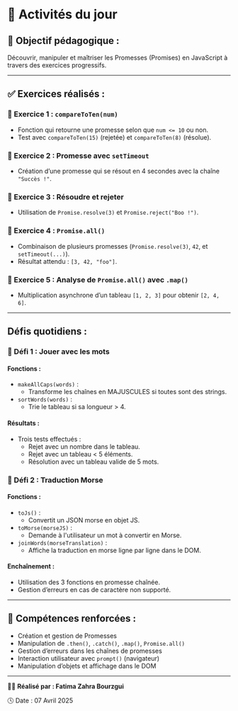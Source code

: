 # 📅 Activités du jour 

## 🌟 Objectif pédagogique :
Découvrir, manipuler et maîtriser les Promesses (Promises) en JavaScript à travers des exercices progressifs.

---

## ✅ Exercices réalisés :

### 🔹 Exercice 1 : `compareToTen(num)`
- Fonction qui retourne une promesse selon que `num <= 10` ou non.
- Test avec `compareToTen(15)` (rejetée) et `compareToTen(8)` (résolue).

### 🔹 Exercice 2 : Promesse avec `setTimeout`
- Création d’une promesse qui se résout en 4 secondes avec la chaîne `"Succès !"`.

### 🔹 Exercice 3 : Résoudre et rejeter
- Utilisation de `Promise.resolve(3)` et `Promise.reject("Boo !")`.

### 🔹 Exercice 4 : `Promise.all()`
- Combinaison de plusieurs promesses (`Promise.resolve(3)`, `42`, et `setTimeout(...)`).
- Résultat attendu : `[3, 42, "foo"]`.

### 🔹 Exercice 5 : Analyse de `Promise.all()` avec `.map()`
- Multiplication asynchrone d’un tableau `[1, 2, 3]` pour obtenir `[2, 4, 6]`.

---

## Défis quotidiens :

### 🧩 Défi 1 : Jouer avec les mots

#### Fonctions :
- `makeAllCaps(words)` :
  - Transforme les chaînes en MAJUSCULES si toutes sont des strings.
- `sortWords(words)` :
  - Trie le tableau si sa longueur > 4.

#### Résultats :
- Trois tests effectués :
  - Rejet avec un nombre dans le tableau.
  - Rejet avec un tableau < 5 éléments.
  - Résolution avec un tableau valide de 5 mots.

### 🧩 Défi 2 : Traduction Morse

#### Fonctions :
- `toJs()` :
  - Convertit un JSON morse en objet JS.
- `toMorse(morseJS)` :
  - Demande à l'utilisateur un mot à convertir en Morse.
- `joinWords(morseTranslation)` :
  - Affiche la traduction en morse ligne par ligne dans le DOM.

#### Enchaînement :
- Utilisation des 3 fonctions en promesse chaînée.
- Gestion d’erreurs en cas de caractère non supporté.

---

## 🚀 Compétences renforcées :
- Création et gestion de Promesses
- Manipulation de `.then()`, `.catch()`, `.map()`, `Promise.all()`
- Gestion d’erreurs dans les chaînes de promesses
- Interaction utilisateur avec `prompt()` (navigateur)
- Manipulation d’objets et affichage dans le DOM

---

👩‍💻 **Réalisé par : Fatima Zahra Bourzgui**

🕓 Date : 07 Avril 2025
